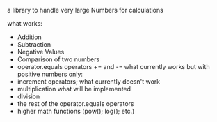 a library to handle very large Numbers for calculations

what works:
  - Addition
  - Subtraction
  - Negative Values
  - Comparison of two numbers
  - operator.equals operators += and -=
what currently works but with positive numbers only:
  - increment operators;
what currently doesn't work
  - multiplication
what will be implemented 
  - division
  - the rest of the operator.equals operators
  - higher math functions (pow(); log(); etc.)
